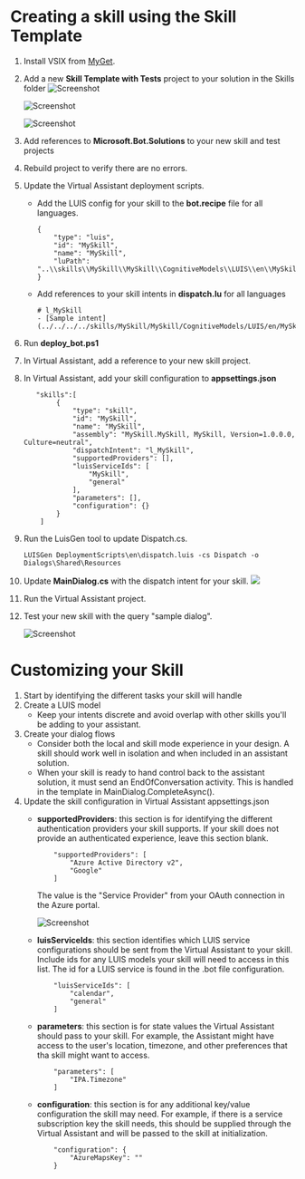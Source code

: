 # Creating a skill using the Skill Template
1. Install VSIX from [MyGet](https://botbuilder.myget.org/gallery/aitemplates).
1. Add a new **Skill Template with Tests** project to your solution in the Skills folder
    ![Screenshot](media\Skills_addproject.jpg)

    ![Screenshot](media\skills_addproject2.jpg)

    ![Screenshot](media\skills_projects.jpg)

1. Add references to **Microsoft.Bot.Solutions** to your new skill and test projects
1. Rebuild project to verify there are no errors.
1. Update the Virtual Assistant deployment scripts.
    - Add the LUIS config for your skill to the **bot.recipe** file for all languages.
        ```
        {
            "type": "luis",
            "id": "MySkill",
            "name": "MySkill",
            "luPath": "..\\skills\\MySkill\\MySkill\\CognitiveModels\\LUIS\\en\\MySkill.lu"
        }
        ```
    - Add references to your skill intents in **dispatch.lu** for all languages
        ```
        # l_MySkill 
        - [Sample intent](../../../../skills/MySkill/MySkill/CognitiveModels/LUIS/en/MySkill.lu#Sample)
        ```
1. Run **deploy_bot.ps1**
1. In Virtual Assistant, add a reference to your new skill project.
1. In Virtual Assistant, add your skill configuration to **appsettings.json**
    ```
       "skills":[
            {
                "type": "skill",
                "id": "MySkill",
                "name": "MySkill",
                "assembly": "MySkill.MySkill, MySkill, Version=1.0.0.0, Culture=neutral",
                "dispatchIntent": "l_MySkill",
                "supportedProviders": [],
                "luisServiceIds": [
                    "MySkill",
                    "general"
                ],
                "parameters": [],
                "configuration": {}
            }
        ]
    ```
1. Run the LuisGen tool to update Dispatch.cs.
    ```
    LUISGen DeploymentScripts\en\dispatch.luis -cs Dispatch -o Dialogs\Shared\Resources 
    ```
1. Update **MainDialog.cs** with the dispatch intent for your skill.
    ![](media\skills_maindialogupdate.jpg)

1. Run the Virtual Assistant project.
1. Test your new skill with the query "sample dialog".

    ![Screenshot](media\skills_testnewskill.jpg)

# Customizing your Skill
1. Start by identifying the different tasks your skill will handle
1. Create a LUIS model
    - Keep your intents discrete and avoid overlap with other skills you'll be adding to your assistant.
1. Create your dialog flows
    - Consider both the local and skill mode experience in your design. A skill should work well in isolation and when included in an assistant solution. 
    - When your skill is ready to hand control back to the assistant solution, it must send an EndOfConversation activity. This is handled in the template in MainDialog.CompleteAsync(). 
1. Update the skill configuration in Virtual Assistant appsettings.json
    - **supportedProviders**: this section is for identifying the different authentication providers your skill supports. If your skill does not provide an authenticated experience, leave this section blank.

        ```
            "supportedProviders": [
                "Azure Active Directory v2",
                "Google"
            ]
        ```
        The value is the "Service Provider" from your OAuth connection in the Azure portal.

        ![Screenshot](media\skills_oauthprovider.jpg)

    - **luisServiceIds**: this section identifies which LUIS service configurations should be sent from the Virtual Assistant to your skill. Include ids for any LUIS models your skill will need to access in this list. The id for a LUIS service is found in the .bot file configuration.
        ```
            "luisServiceIds": [
                "calendar",
                "general"
            ]
        ```
    - **parameters**: this section is for state values the Virtual Assistant should pass to your skill. For example, the Assistant might have access to the user's location, timezone, and other preferences that tha skill might want to access.
        ```
            "parameters": [
                "IPA.Timezone"
            ]
        ```
    - **configuration**: this section is for any additional key/value configuration the skill may need. For example, if there is a service subscription key the skill needs, this should be supplied through the Virtual Assistant and will be passed to the skill at initialization.
        ```
            "configuration": {
                "AzureMapsKey": ""
            }
        ```